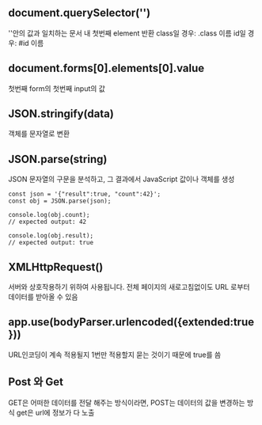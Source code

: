 ## document.querySelector('')
''안의 값과 일치하는 문서 내 첫번째 element 반환
class일 경우: .class 이름
id일 경우: #id 이름

## document.forms[0].elements[0].value
첫번째 form의 첫번째 input의 값

## JSON.stringify(data)
객체를 문자열로 변환

## JSON.parse(string)
JSON 문자열의 구문을 분석하고, 그 결과에서 JavaScript 값이나 객체를 생성
```
const json = '{"result":true, "count":42}';
const obj = JSON.parse(json);

console.log(obj.count);
// expected output: 42

console.log(obj.result);
// expected output: true
```

## XMLHttpRequest()
서버와 상호작용하기 위하여 사용됩니다. 전체 페이지의 새로고침없이도 URL 로부터 데이터를 받아올 수 있음

## app.use(bodyParser.urlencoded({extended:true})) 
URL인코딩이 계속 적용될지 1번만 적용할지 묻는 것이기 때문에 true를 씀

## Post 와 Get
GET은 어떠한 데이터를 전달 해주는 방식이라면, POST는 데이터의 값을 변경하는 방식 
get은 url에 정보가 다 노출






